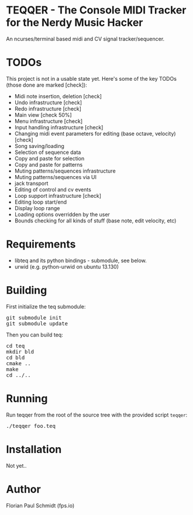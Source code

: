 # TEQQER - The Console MIDI Tracker for the Nerdy Music Hacker

An ncurses/terminal based midi and CV signal tracker/sequencer.

# TODOs

This project is not in a usable state yet. Here's some of the key TODOs (those done are marked [check]):

* Midi note insertion, deletion [check]
* Undo infrastructure [check]
* Redo infrastructure [check]
* Main view [check 50%]
* Menu infrastructure [check]
* Input handling infrastructure [check]
* Changing midi event parameters for editing (base octave, velocity) [check]
* Song saving/loading
* Selection of sequence data
* Copy and paste for selection
* Copy and paste for patterns
* Muting patterns/sequences infrastructure
* Muting patterns/sequences via UI
* jack transport 
* Editing of control and cv events
* Loop support infrastructure [check]
* Editing loop start/end
* Display loop range
* Loading options overridden by the user
* Bounds checking for all kinds of stuff (base note, edit velocity, etc)

# Requirements

* libteq and its python bindings - submodule, see below.
* urwid (e.g. python-urwid on ubuntu 13.130)

# Building

First initialize the teq submodule:

<pre>
git submodule init
git submodule update
</pre>

Then you can build teq:

<pre>
cd teq
mkdir bld
cd bld
cmake ..
make
cd ../..
</pre>

# Running

Run teqqer from the root of the source tree with the provided script <code>teqqer</code>:

<pre>
./teqqer foo.teq
</pre>

# Installation

Not yet..

# Author

Florian Paul Schmidt (fps.io)

